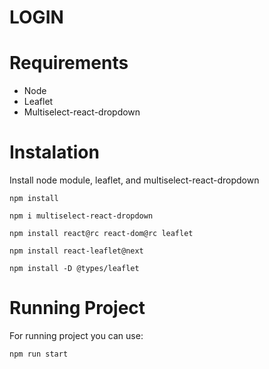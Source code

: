 # LOGIN

Requirements
============
* Node
* Leaflet
* Multiselect-react-dropdown

Instalation
============

Install node module, leaflet, and multiselect-react-dropdown

    npm install

    npm i multiselect-react-dropdown

    npm install react@rc react-dom@rc leaflet

    npm install react-leaflet@next

    npm install -D @types/leaflet

Running Project
============

For running project you can use:

    npm run start


